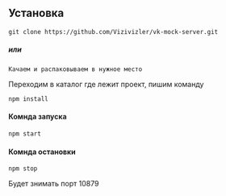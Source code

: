 ## Установка
```
git clone https://github.com/Vizivizler/vk-mock-server.git
```

##### или

```
Качаем и распаковываем в нужное место
```

Переходим в каталог где лежит проект, пишим команду

```
npm install
```

#### Комнда запуска

```
npm start
```

#### Комнда остановки

```
npm stop
```

Будет знимать порт 10879